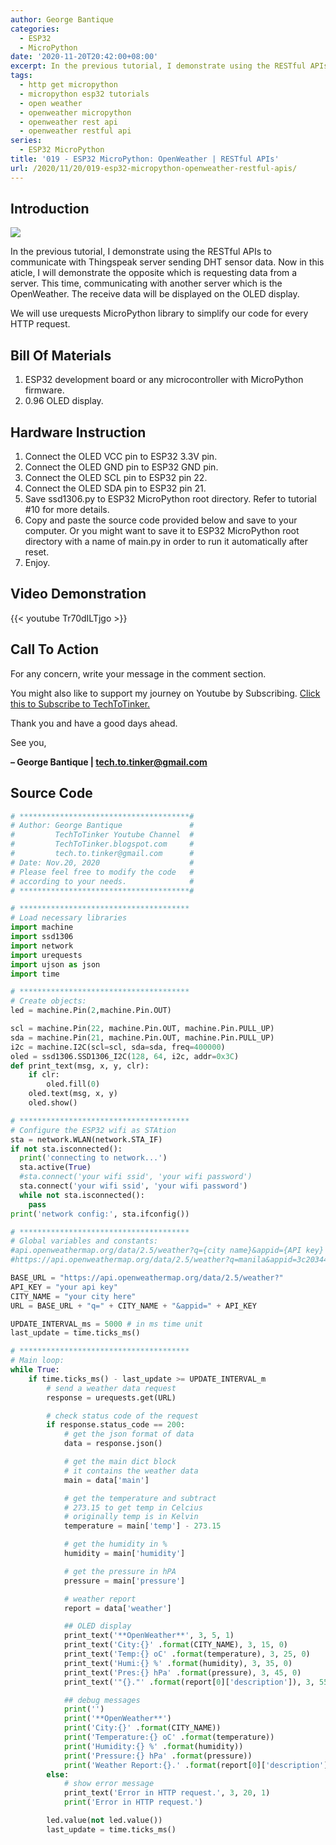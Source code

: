 ```yaml
---
author: George Bantique
categories:
  - ESP32
  - MicroPython
date: '2020-11-20T20:42:00+08:00'
excerpt: In the previous tutorial, I demonstrate using the RESTful APIs to communicate with Thingspeak server sending DHT sensor data. Now in this aticle, I will demonstrate the opposite which is requesting data from a server. This time, communicating with another server which is the OpenWeather. The receive data will be displayed on the OLED display.
tags:
  - http get micropython
  - micropython esp32 tutorials
  - open weather
  - openweather micropython
  - openweather rest api
  - openweather restful api
series:
  - ESP32 MicroPython
title: '019 - ESP32 MicroPython: OpenWeather | RESTful APIs'
url: /2020/11/20/019-esp32-micropython-openweather-restful-apis/
---
```


## **Introduction**

![](/images/019-esp32-openweather-techtotinker.png)

In the previous tutorial, I demonstrate using the RESTful APIs to communicate with Thingspeak server sending DHT sensor data. Now in this aticle, I will demonstrate the opposite which is requesting data from a server. This time, communicating with another server which is the OpenWeather. The receive data will be displayed on the OLED display.

We will use urequests MicroPython library to simplify our code for every HTTP request.

## **Bill Of Materials**

1. ESP32 development board or any microcontroller with MicroPython firmware.
2. 0.96 OLED display.

## **Hardware Instruction**

1. Connect the OLED VCC pin to ESP32 3.3V pin.
2. Connect the OLED GND pin to ESP32 GND pin.
3. Connect the OLED SCL pin to ESP32 pin 22.
4. Connect the OLED SDA pin to ESP32 pin 21.
5. Save ssd1306.py to ESP32 MicroPython root directory. Refer to tutorial #10 for more details.
6. Copy and paste the source code provided below and save to your computer. Or you might want to save it to ESP32 MicroPython root directory with a name of main.py in order to run it automatically after reset.
7. Enjoy.

## **Video Demonstration**

{{< youtube Tr70dILTjgo >}}

## **Call To Action**

For any concern, write your message in the comment section.

You might also like to support my journey on Youtube by Subscribing. [Click this to Subscribe to TechToTinker.](https://www.youtube.com/c/TechToTinker?sub_confirmation=1)

Thank you and have a good days ahead.

See you,

**– George Bantique | tech.to.tinker@gmail.com**

## **Source Code**

```py { lineNos="true" wrap="true" }
# **************************************# 
# Author: George Bantique               #  
#         TechToTinker Youtube Channel  # 
#         TechToTinker.blogspot.com     # 
#         tech.to.tinker@gmail.com      # 
# Date: Nov.20, 2020                    # 
# Please feel free to modify the code   # 
# according to your needs.              # 
# **************************************# 

# ************************************** 
# Load necessary libraries 
import machine 
import ssd1306
import network  
import urequests
import ujson as json
import time 

# ************************************** 
# Create objects: 
led = machine.Pin(2,machine.Pin.OUT)

scl = machine.Pin(22, machine.Pin.OUT, machine.Pin.PULL_UP)
sda = machine.Pin(21, machine.Pin.OUT, machine.Pin.PULL_UP)
i2c = machine.I2C(scl=scl, sda=sda, freq=400000)
oled = ssd1306.SSD1306_I2C(128, 64, i2c, addr=0x3C)
def print_text(msg, x, y, clr):
    if clr:
        oled.fill(0)
    oled.text(msg, x, y)
    oled.show()

# ************************************** 
# Configure the ESP32 wifi as STAtion 
sta = network.WLAN(network.STA_IF) 
if not sta.isconnected():  
  print('connecting to network...')  
  sta.active(True)  
  #sta.connect('your wifi ssid', 'your wifi password')  
  sta.connect('your wifi ssid', 'your wifi password')  
  while not sta.isconnected(): 
    pass  
print('network config:', sta.ifconfig()) 

# **************************************
# Global variables and constants:
#api.openweathermap.org/data/2.5/weather?q={city name}&appid={API key}
#https://api.openweathermap.org/data/2.5/weather?q=manila&appid=3c2034495c602ddfa627774642a672b0

BASE_URL = "https://api.openweathermap.org/data/2.5/weather?"
API_KEY = "your api key" 
CITY_NAME = "your city here" 
URL = BASE_URL + "q=" + CITY_NAME + "&appid=" + API_KEY

UPDATE_INTERVAL_ms = 5000 # in ms time unit
last_update = time.ticks_ms()

# **************************************
# Main loop:
while True:
    if time.ticks_ms() - last_update >= UPDATE_INTERVAL_m
        # send a weather data request
        response = urequests.get(URL)

        # check status code of the request 
        if response.status_code == 200: 
            # get the json format of data
            data = response.json() 

            # get the main dict block
            # it contains the weather data
            main = data['main'] 

            # get the temperature and subtract
            # 273.15 to get temp in Celcius
            # originally temp is in Kelvin
            temperature = main['temp'] - 273.15 

            # get the humidity in %
            humidity = main['humidity'] 

            # get the pressure in hPA
            pressure = main['pressure'] 

            # weather report 
            report = data['weather'] 

            ## OLED display
            print_text('**OpenWeather**', 3, 5, 1)
            print_text('City:{}' .format(CITY_NAME), 3, 15, 0)
            print_text('Temp:{} oC' .format(temperature), 3, 25, 0)
            print_text('Humi:{} %' .format(humidity), 3, 35, 0)
            print_text('Pres:{} hPa' .format(pressure), 3, 45, 0)
            print_text('"{}."' .format(report[0]['description']), 3, 55, 0)

            ## debug messages
            print('')
            print('**OpenWeather**')
            print('City:{}' .format(CITY_NAME))
            print('Temperature:{} oC' .format(temperature)) 
            print('Humidity:{} %' .format(humidity)) 
            print('Pressure:{} hPa' .format(pressure)) 
            print('Weather Report:{}.' .format(report[0]['description'])) 
        else: 
            # show error message 
            print_text('Error in HTTP request.', 3, 20, 1)
            print('Error in HTTP request.')

        led.value(not led.value())
        last_update = time.ticks_ms()
```

